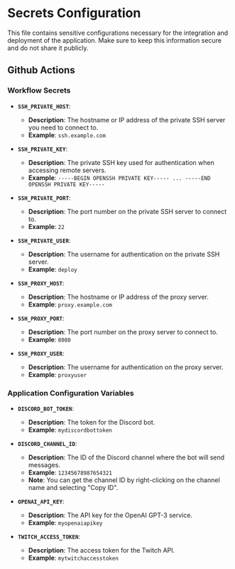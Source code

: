 # Secrets Configuration

This file contains sensitive configurations necessary for the integration and deployment of the application. Make sure to keep this information secure and do not share it publicly.

## Github Actions

### Workflow Secrets

- **`SSH_PRIVATE_HOST`**:
  - **Description**: The hostname or IP address of the private SSH server you need to connect to.
  - **Example**: `ssh.example.com`

- **`SSH_PRIVATE_KEY`**:
  - **Description**: The private SSH key used for authentication when accessing remote servers.
  - **Example**: `-----BEGIN OPENSSH PRIVATE KEY----- ... -----END OPENSSH PRIVATE KEY-----`

- **`SSH_PRIVATE_PORT`**:
  - **Description**: The port number on the private SSH server to connect to.
  - **Example**: `22`

- **`SSH_PRIVATE_USER`**:
  - **Description**: The username for authentication on the private SSH server.
  - **Example**: `deploy`

- **`SSH_PROXY_HOST`**:
  - **Description**: The hostname or IP address of the proxy server.
  - **Example**: `proxy.example.com`

- **`SSH_PROXY_PORT`**:
  - **Description**: The port number on the proxy server to connect to.
  - **Example**: `8080`

- **`SSH_PROXY_USER`**:
  - **Description**: The username for authentication on the proxy server.
  - **Example**: `proxyuser`

### Application Configuration Variables

- **`DISCORD_BOT_TOKEN`**:
  - **Description**: The token for the Discord bot.
  - **Example**: `mydiscordbottoken`

- **`DISCORD_CHANNEL_ID`**:
  - **Description**: The ID of the Discord channel where the bot will send messages.
  - **Example**: `12345678987654321`
  - **Note**: You can get the channel ID by right-clicking on the channel name and selecting "Copy ID".

- **`OPENAI_API_KEY`**:
  - **Description**: The API key for the OpenAI GPT-3 service.
  - **Example**: `myopenaiapikey`

- **`TWITCH_ACCESS_TOKEN`**:
  - **Description**: The access token for the Twitch API.
  - **Example**: `mytwitchaccesstoken`
